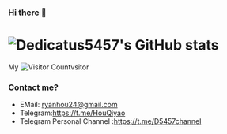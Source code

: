 ### Hi there 👋
# ![Dedicatus5457's GitHub stats](https://github-readme-stats.vercel.app/api?username=Dedicatus5457&show_icons=true&theme=tokyonight)
 My ![Visitor Count](https://profile-counter.glitch.me/Dedicatus5457/count.svg)vsitor
### Contact me?
- EMail: ryanhou24@gmail.com
- Telegram:https://t.me/HouQiyao
- Telegram Personal Channel :https://t.me/D5457channel
<!--
**Dedicatus5457/Dedicatus5457** is a ✨ _special_ ✨ repository because its `README.md` (this file) appears on your GitHub profile.

Here are some ideas to get you started:

- 🔭 I’m currently working on ...
- 🌱 I’m currently learning ...
- 👯 I’m looking to collaborate on ...
- 🤔 I’m looking for help with ...
- 💬 Ask me about ...
- 📫 How to reach me: ...
- 😄 Pronouns: ...
- ⚡ Fun fact: ...
-->

